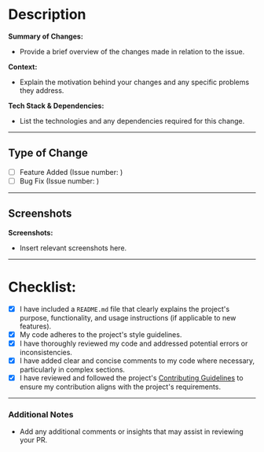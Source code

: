 # Description

**Summary of Changes:**

- Provide a brief overview of the changes made in relation to the issue.

**Context:**

- Explain the motivation behind your changes and any specific problems they address.

**Tech Stack & Dependencies:**

- List the technologies and any dependencies required for this change.

---

## Type of Change

- [ ] Feature Added (Issue number: <!-- write issue number here -->)
- [ ] Bug Fix (Issue number: <!-- write issue number here -->)
<!-- Indicate the type of change by marking [X] in the appropriate box. Example: [X] Bug Fix -->

---

## Screenshots

**Screenshots:**

- Insert relevant screenshots here.

---

# Checklist:

- [x] I have included a `README.md` file that clearly explains the project's purpose, functionality, and usage instructions (if applicable to new features).
- [x] My code adheres to the project's style guidelines.
- [x] I have thoroughly reviewed my code and addressed potential errors or inconsistencies.
- [x] I have added clear and concise comments to my code where necessary, particularly in complex sections.
- [x] I have reviewed and followed the project's [Contributing Guidelines](CONTRIBUTING.md) to ensure my contribution aligns with the project's requirements.

---

### Additional Notes

- Add any additional comments or insights that may assist in reviewing your PR.

<!-- Write all the context clearly and concisely. Remove instruction lines before submitting your PR. -->
